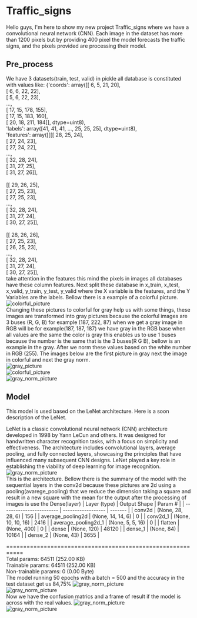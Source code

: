 # Traffic_signs
Hello guys, I'm here to show my new project Traffic_signs where we have a convolutional neural network (CNN). Each image in the dataset has more than 1200 pixels but by providing 400 pixel
the model forecasts the traffic signs, and the pixels provided are processing their model.
## Pre_process
We have 3 datasets(train, test, valid) in pickle all database is constituted with values like:
{'coords': array([[  6,   5,  21,  20],<br>
        [  6,   6,  22,  22],<br>
        [  5,   6,  22,  23],<br>
        ...,<br>
        [ 17,  15, 178, 155],<br>
        [ 17,  15, 183, 160],<br>
        [ 20,  18, 211, 184]], dtype=uint8),<br>
 'labels': array([41, 41, 41, ..., 25, 25, 25], dtype=uint8),<br>
 'features': array([[[[ 28,  25,  24],<br>
          [ 27,  24,  23],<br>
          [ 27,  24,  22],<br>
          ...,<br>
          [ 32,  28,  24],<br>
          [ 31,  27,  25],<br>
          [ 31,  27,  26]],<br>
 <br>
         [[ 29,  26,  25],<br>
          [ 27,  25,  23],<br>
          [ 27,  25,  23],<br>
          ...,<br>
          [ 32,  28,  24],<br>
          [ 31,  27,  24],<br>
          [ 30,  27,  25]],<br>
 <br>
         [[ 28,  26,  26],<br>
          [ 27,  25,  23],<br>
          [ 26,  25,  23],<br>
          ...,<br>
          [ 32,  28,  24],<br>
          [ 31,  27,  24],<br>
          [ 30,  27,  25]],<br>
take attention in the features this mind the pixels in images all databases have these column features. Next split these database in x_train, x_test, x_valid, y_train, y_test, y_valid 
where the X variable is the features, and the Y Variables are the labels. Bellow there is a example of a colorful picture.<br>
![colorful_picture](https://github.com/lucasfreire01/Traffic_signs/blob/main/download.png)<br>
Changing these pictures to colorful for gray help us with some things, these images are transformed into gray pictures because the colorful images are 3 buses (R, G, B) for example (187, 222, 87) when we get a gray image in RGB will be for example(187, 187, 187) we have gray in the RGB base when all values are the same the color is gray this enables us to use 1 buses because the number is the same that is the 3 buses(R G B), bellow is an example in the gray. After we norm these values based on the white number in RGB (255). The images below are the first picture in gray next the image in colorful and next the gray norm.<br>
![gray_picture](https://github.com/lucasfreire01/Traffic_signs/blob/main/download1%20(2).png)<br>
![colorful_picture](https://github.com/lucasfreire01/Traffic_signs/blob/main/download2%20(2).png)<br>
![gray_norm_picture](https://github.com/lucasfreire01/Traffic_signs/blob/main/download3%20(2).png)<br>
## Model
This model is used based on the LeNet architecture. Here is a soon description of the LeNet.<br>

LeNet is a classic convolutional neural network (CNN) architecture developed in 1998 by Yann LeCun and others. It was designed for handwritten character recognition tasks, with a focus on simplicity and effectiveness. The architecture includes convolutional layers, average pooling, and fully connected layers, showcasing the principles that have influenced many subsequent CNN designs. LeNet played a key role in establishing the viability of deep learning for image recognition.<br>
![gray_norm_picture](https://github.com/lucasfreire01/Traffic_signs/blob/main/Capturar.PNG)<br>
This is the architecture. Bellow there is the summary of the model with the sequential layers in the conv2d because these pictures are 2d using a pooling(avarege_pooling) that 
we reduce the dimension taking a square and result in a new square with the mean for the output after the processing of images is use the Dense(layer) 
| Layer (type)             | Output Shape       | Param # |
| ------------------------ | ------------------ | ------- |
| conv2d                   | (None, 28, 28, 6)  | 156     |
| average_pooling2d        | (None, 14, 14, 6)  | 0       |
| conv2d_1                 | (None, 10, 10, 16) | 2416    |
| average_pooling2d_1      | (None, 5, 5, 16)   | 0       |
| flatten                  | (None, 400)        | 0       |
| dense                    | (None, 120)        | 48120   |
| dense_1                  | (None, 84)         | 10164   |
| dense_2                  | (None, 43)         | 3655    |

===========================================================<br>
Total params: 64511 (252.00 KB)<br>
Trainable params: 64511 (252.00 KB)<br>
Non-trainable params: 0 (0.00 Byte)<br>
The model running 50 epochs with a batch = 500 and the accuracy in the test dataset get us 84,75%
![gray_norm_picture](https://github.com/lucasfreire01/Traffic_signs/blob/main/download1%20(3).png)<br>
![gray_norm_picture](https://github.com/lucasfreire01/Traffic_signs/blob/main/download2%20(3).png)<br>
Now we have the confusion matrics and a frame of result if the model is across with the real values.
![gray_norm_picture](https://github.com/lucasfreire01/Traffic_signs/blob/main/download1%20(4).png)<br>
![gray_norm_picture](https://github.com/lucasfreire01/Traffic_signs/blob/main/download2%20(4).png)<br>
